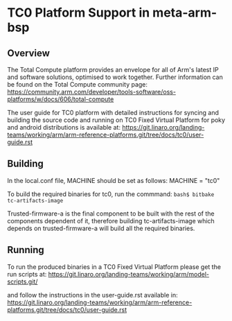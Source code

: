 # TC0 Platform Support in meta-arm-bsp

## Overview
The Total Compute platform provides an envelope for all of Arm's latest IP and
software solutions, optimised to work together. Further information can be
found on the Total Compute community page:
https://community.arm.com/developer/tools-software/oss-platforms/w/docs/606/total-compute

The user guide for TC0 platform with detailed instructions for
syncing and building the source code and running on TC0 Fixed Virtual Platform
for poky and android distributions is available at:
https://git.linaro.org/landing-teams/working/arm/arm-reference-platforms.git/tree/docs/tc0/user-guide.rst

## Building
In the local.conf file, MACHINE should be set as follows:
MACHINE = "tc0"

To build the required binaries for tc0, run the commmand:
```bash$ bitbake tc-artifacts-image```

Trusted-firmware-a is the final component to be built with the rest of the
components dependent of it, therefore building tc-artifacts-image which depends
on trusted-firmware-a will build all the required binaries.

## Running
To run the produced binaries in a TC0 Fixed Virtual Platform please get
the run scripts at:
https://git.linaro.org/landing-teams/working/arm/model-scripts.git/

and follow the instructions in the user-guide.rst available in:
https://git.linaro.org/landing-teams/working/arm/arm-reference-platforms.git/tree/docs/tc0/user-guide.rst

